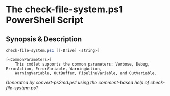 # The check-file-system.ps1 PowerShell Script

## Synopsis & Description
```powershell
check-file-system.ps1 [[-Drive] <string>]

```

```
[<CommonParameters>]
    This cmdlet supports the common parameters: Verbose, Debug, ErrorAction, ErrorVariable, WarningAction, 
    WarningVariable, OutBuffer, PipelineVariable, and OutVariable.
```

*Generated by convert-ps2md.ps1 using the comment-based help of check-file-system.ps1*
